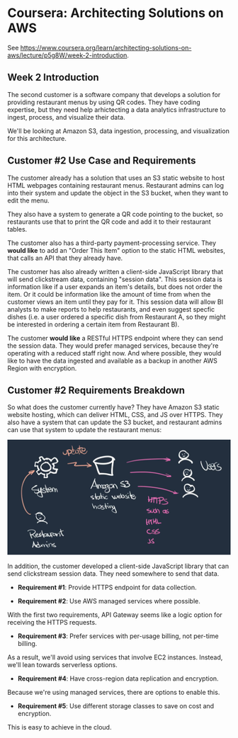 # Coursera: Architecting Solutions on AWS

See https://www.coursera.org/learn/architecting-solutions-on-aws/lecture/p5g8W/week-2-introduction.

## Week 2 Introduction

The second customer is a software company that develops a solution for providing restaurant menus by using QR codes. They have coding expertise, but they need help arhictecting a data analytics infrastructure to ingest, process, and visualize their data.

We'll be looking at Amazon S3, data ingestion, processing, and visualization for this architecture.

## Customer #2 Use Case and Requirements

The customer already has a solution that uses an S3 static website to host HTML webpages containing restaurant menus. Restaurant admins can log into their system and update the object in the S3 bucket, when they want to edit the menu.

They also have a system to generate a QR code pointing to the bucket, so restaurants use that to print the QR code and add it to their restaurant tables.

The customer also has a third-party payment-processing service. They **would like** to add an "Order This Item" option to the static HTML websites, that calls an API that they already have.

The customer has also already written a client-side JavaScript library that will send clickstream data, containing "session data". This session data is information like if a user expands an item's details, but does not order the item. Or it could be information like the amount of time from when the customer views an item until they pay for it. This session data will allow BI analysts to make reports to help restaurants, and even suggest specfic dishes (i.e. a user ordered a specific dish from Restaurant A, so they might be interested in ordering a certain item from Restaurant B).

The customer **would like** a RESTful HTTPS endpoint where they can send the session data. They would prefer managed services, because they're operating with a reduced staff right now. And where possible, they would like to have the data ingested and available as a backup in another AWS Region with encryption.

## Customer #2 Requirements Breakdown

So what does the customer currently have? They have Amazon S3 static website hosting, which can deliver HTML, CSS, and JS over HTTPS. They also have a system that can update the S3 bucket, and restaurant admins can use that system to update the restaurant menus:

![](image1.png)

In addition, the customer developed a client-side JavaScript library that can send clickstream session data. They need somewhere to send that data.

* **Requirement #1**: Provide HTTPS endpoint for data collection.

* **Requirement #2**: Use AWS managed services where possible.

With the first two requirements, API Gateway seems like a logic option for receiving the HTTPS requests.

* **Requirement #3**: Prefer services with per-usage billing, not per-time billing.

As a result, we'll avoid using services that involve EC2 instances. Instead, we'll lean towards serverless options.

* **Requirement #4**: Have cross-region data replication and encryption.

Because we're using managed services, there are options to enable this.

* **Requirement #5**: Use different storage classes to save on cost and encryption.

This is easy to achieve in the cloud.

